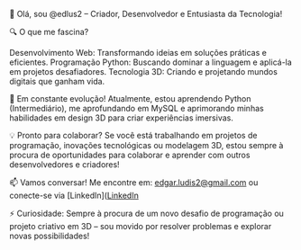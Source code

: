 🚀 Olá, sou @edlus2 – Criador, Desenvolvedor e Entusiasta da Tecnologia!

🔍 O que me fascina?

Desenvolvimento Web: Transformando ideias em soluções práticas e eficientes.
Programação Python: Buscando dominar a linguagem e aplicá-la em projetos desafiadores.
Tecnologia 3D: Criando e projetando mundos digitais que ganham vida.

🌱 Em constante evolução!
Atualmente, estou aprendendo Python (Intermediário), me aprofundando em MySQL e aprimorando minhas habilidades em design 3D para criar experiências imersivas.

💡 Pronto para colaborar?
Se você está trabalhando em projetos de programação, inovações tecnológicas ou modelagem 3D, estou sempre à procura de oportunidades para colaborar e aprender com outros desenvolvedores e criadores!

📫 Vamos conversar!
Me encontre em: edgar.ludis2@gmail.com ou conecte-se via [LinkedIn]([LinkedIn](https://www.linkedin.com/in/edlus2)

⚡ Curiosidade: Sempre à procura de um novo desafio de programação ou projeto criativo em 3D – sou movido por resolver problemas e explorar novas possibilidades!


<!---
edlus2/edlus2 is a ✨ special ✨ repository because its `README.md` (this file) appears on your GitHub profile.
You can click the Preview link to take a look at your changes.
--->
